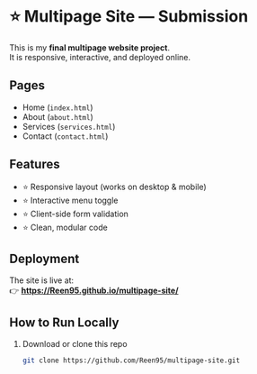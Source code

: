 # ⭐ Multipage Site — Submission

This is my **final multipage website project**.  
It is responsive, interactive, and deployed online.

## Pages
- Home (`index.html`)
- About (`about.html`)
- Services (`services.html`)
- Contact (`contact.html`)

## Features
- ⭐ Responsive layout (works on desktop & mobile)
- ⭐ Interactive menu toggle
- ⭐ Client-side form validation
- ⭐ Clean, modular code

## Deployment
The site is live at:  
👉 **https://Reen95.github.io/multipage-site/**

## How to Run Locally
1. Download or clone this repo  
   ```bash
   git clone https://github.com/Reen95/multipage-site.git

